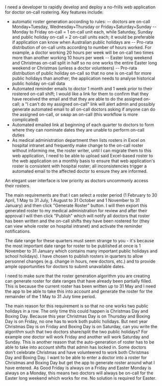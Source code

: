 I need a developer to rapidly develop and deploy a no-frills web application for doctor on-call rostering. Key features include:

- automatic roster generation according to rules:
-- doctors are on-call Monday+Tuesday, Wednesday+Thursday or Friday+Saturday+Sunday
-- Monday to Friday on-call = 1 on-call unit each, while Saturday, Sunday and public holiday on-call = 2 on-call units each; it would be preferable if application can know when Australian public holidays are
-- Pro-rata distribution of on-call units according to number of hours worked. For example, a doctor working 20 hours per week will be on-call two times more than another working 10 hours per week
-- Easter long weekend and Christmas on-call split in half so no one works the entire Easter long weekend or Christmas (unless a doctor volunteers)
-- Pro-rata distribution of public holiday on-call so that no one is on-call for more public holidays than another; the application needs to analyse historical public holiday on-call data
- Automated reminder emails to doctor 1 month and 1 week prior to their rostered on-call shift; I would like a link for them to confirm that they have received the email and that they are able to do the assigned on-call; a "I can't do my assigned on-call" link will alert admin and possibly generate automated email to all on-call doctors asking if anyone can do the assigned on-call, or swap an on-call (this workflow is more complicated)
- Automated emailed link at beginning of each quarter to doctors to form where they can nominate dates they are unable to perform on-call duties
- As medical administration department then lists rosters in Excel on hospital intranet and frequently make change to the on-call roster without informing me, the roster writer, until I can migrate them to this web application, I need to be able to upload said Excel-based roster to the web application on a monthly basis to ensure that web application's roster is consistent with hospital roster; all inconsistencies trigger a automated email to the affected doctor to ensure they are informed.

An elegant user interface is low priority as doctors uncommonly access their rosters.

The main requirements are that I can select a roster period (1 February to 30 April, 1 May to 31 July, 1 August to 31 October and 1 November to 31 January) and then click "Generate Roster" button. I will then export this generated roster to my medical administration for review and after their approval I will then click "Publish" which will notify all doctors that roster has been written and the on-call shifts they have been rostered for (they can view whole roster on hospital intranet) and activate the reminder notifications.

The date range for these quarters must seem strange to you - it's because the most important date range for roster to be published at once is 1 November to 31 January which contains many important public holidays and school holidays). I have chosen to publish rosters in quarters to allow personnel changes (e.g. change in hours, new doctors, etc.) and to provide ample opportunities for doctors to submit unavailable dates.

I need to make sure that the roster generation algorithm you are creating can generate roster for date ranges that have already been partially filled. This is because the current roster has been written up to 31 May and I need the app to be able to take this into account and generate the roster for the remainder of the 1 May to 31 July time period.

The main reason for this requirement is so that no one works two public holidays in a row. The only time this could happen is Christmas Day and Boxing Day. Because this year Christmas Day is on Thursday and Boxing Day is on Friday, no one has to work both public holidays. But next year Christmas Day is on Friday and Boxing Day is on Saturday, can you write the algorithm such that two doctors share/split the two public holidays? For example one doctor will work Friday and another will work Saturday and Sunday.
This is another reason that the auto-generation of roster has to be able to take into account shifts that admin has locked in. Some doctors don't celebrate Christmas and have volunteered to work both Christmas Day and Boxing Day. I want to be able to enter a doctor into a roster for Christmas and Boxing Day but get the app to generate roster around what I have entered.
As Good Friday is always on a Friday and Easter Monday is always on a Monday, this means two doctors will always be on-call for the Easter long weekend which works for me. No solution is required for Easter.